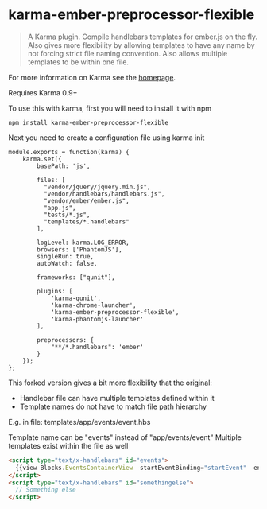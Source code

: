 # karma-ember-preprocessor-flexible

> A Karma plugin. Compile handlebars templates for ember.js on the fly. Also gives more flexibility by allowing templates to have any name by not forcing strict file naming convention. Also allows multiple templates to be within one file.

For more information on Karma see the [homepage].

Requires Karma 0.9+

To use this with karma, first you will need to install it with npm

    npm install karma-ember-preprocessor-flexible

Next you need to create a configuration file using karma init


    module.exports = function(karma) {
        karma.set({
            basePath: 'js',

            files: [
              "vendor/jquery/jquery.min.js",
              "vendor/handlebars/handlebars.js",
              "vendor/ember/ember.js",
              "app.js",
              "tests/*.js",
              "templates/*.handlebars"
            ],

            logLevel: karma.LOG_ERROR,
            browsers: ['PhantomJS'],
            singleRun: true,
            autoWatch: false,

            frameworks: ["qunit"],

            plugins: [
                'karma-qunit',
                'karma-chrome-launcher',
                'karma-ember-preprocessor-flexible',
                'karma-phantomjs-launcher'
            ],

            preprocessors: {
                "**/*.handlebars": 'ember'
            }
        });
    };


This forked version gives a bit more flexibility that the original:
- Handlebar file can have multiple templates defined within it
- Template names do not have to match file path hierarchy

E.g.
in file: templates/app/events/event.hbs

Template name can be "events" instead of "app/events/event"
Multiple templates exist within the file as well
```html
<script type="text/x-handlebars" id="events">
  {{view Blocks.EventsContainerView  startEventBinding="startEvent"  endEventBinding="endEvent"}}
</script>
<script type="text/x-handlebars" id="somethingelse">
  // Something else
</script>
```

[homepage]: http://karma-runner.github.com